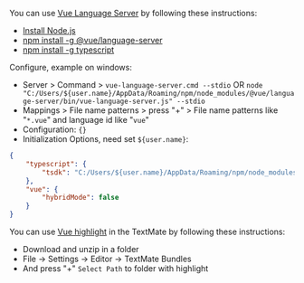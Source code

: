 You can use [Vue Language Server](https://github.com/vuejs/language-tools/tree/master/packages/language-server) by following these instructions:
 * [Install Node.js](https://nodejs.org/en/download)
 * [npm install -g @vue/language-server](https://www.npmjs.com/package/@volar/vue-language-server)
 * [npm install -g typescript](https://www.npmjs.com/package/typescript)

Configure, example on windows:
 * Server > Command > `vue-language-server.cmd --stdio` OR `node "C:/Users/${user.name}/AppData/Roaming/npm/node_modules/@vue/language-server/bin/vue-language-server.js" --stdio`
 * Mappings > File name patterns > press "+" > File name patterns like "`*.vue`" and language id like "`vue`"
 * Configuration: `{}`
 * Initialization Options, need set `${user.name}`:
``` JSON
{
    "typescript": {
        "tsdk": "C:/Users/${user.name}/AppData/Roaming/npm/node_modules/typescript/lib"
    },
    "vue": {
        "hybridMode": false
    }
}
```

You can use [Vue highlight](https://github.com/vuejs/vue-syntax-highlight) in the TextMate by following these instructions: 
 * Download and unzip in a folder
 * File -> Settings -> Editor -> TextMate Bundles
 * And press "+" `Select Path` to folder with highlight